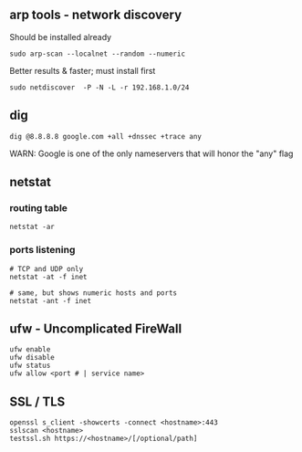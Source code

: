 ## arp tools - network discovery
Should be installed already
``` 
sudo arp-scan --localnet --random --numeric 
```
Better results & faster; must install first
```
sudo netdiscover  -P -N -L -r 192.168.1.0/24
```

## dig
```dig @8.8.8.8 google.com +all +dnssec +trace any```

WARN: Google is one of the only nameservers that will honor the "any" flag



## netstat
### routing table
```
netstat -ar
```

### ports listening
```
# TCP and UDP only
netstat -at -f inet
   
# same, but shows numeric hosts and ports
netstat -ant -f inet  
```

## ufw - Uncomplicated FireWall
```
ufw enable
ufw disable
ufw status
ufw allow <port # | service name>
```


## SSL / TLS

```
openssl s_client -showcerts -connect <hostname>:443
sslscan <hostname>
testssl.sh https://<hostname>/[/optional/path]
```

